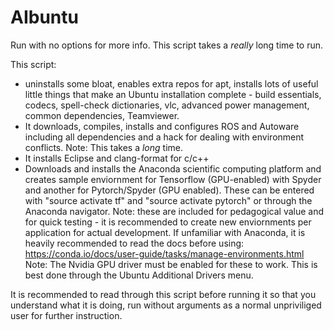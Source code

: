 # AIbuntu

Run with no options for more info. This script takes a *really* long time to run.

This script:
- uninstalls some bloat, enables extra repos for apt, installs lots of useful little things that make an Ubuntu installation complete - build essentials, codecs, spell-check dictionaries, vlc, advanced power management, common dependencies, Teamviewer.
- It downloads, compiles, installs and configures ROS and Autoware including all dependencies and a hack for dealing with environment conflicts. Note: This takes a *long* time.
- It installs Eclipse and clang-format for c/c++
- Downloads and installs the Anaconda scientific computing platform and creates sample enviornment for Tensorflow (GPU-enabled) with Spyder and another for Pytorch/Spyder (GPU enabled). These can be entered with "source activate tf" and "source activate pytorch" or through the Anaconda navigator. Note: these are included for pedagogical value and for quick testing - it is recommended to create new enviornments per application for actual development.
If unfamiliar with Anaconda, it is heavily recommended to read the docs before using: https://conda.io/docs/user-guide/tasks/manage-environments.html
Note: The Nvidia GPU driver must be enabled for these to work. This is best done through the Ubuntu Additional Drivers menu.

It is recommended to read through this script before running it so that you understand what it is doing, run without arguments as a normal unpriviliged user for further instruction.
